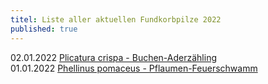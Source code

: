 ```yaml
---
titel: Liste aller aktuellen Fundkorbpilze 2022
published: true
---
```

02.01.2022 [Plicatura crispa - Buchen-Aderzähling](/pilze/plicatura-crispa-buchen-adernzähling)  
01.01.2022 [Phellinus pomaceus - Pflaumen-Feuerschwamm](/pilze/phellinus-pomaceus-pflaumen-feuerschwamm)